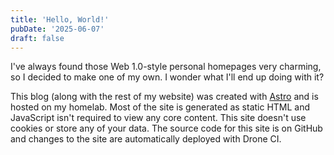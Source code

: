 ```yaml
---
title: 'Hello, World!'
pubDate: '2025-06-07'
draft: false
---
```


I've always found those Web 1.0-style personal homepages very charming, so I decided to make one of my own. I wonder what I'll end up doing with it?

This blog (along with the rest of my website) was created with <a href="https://astro.build" target="_blank" rel="noopener noreferrer">Astro</a> and is hosted on my homelab. Most of the site is generated as static HTML and JavaScript isn't required to view any core content. This site doesn't use cookies or store any of your data. The source code for this site is on GitHub and changes to the site are automatically deployed with Drone CI.
